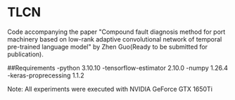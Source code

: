 # TLCN

Code accompanying the paper "Compound fault diagnosis method for port machinery based on low-rank adaptive convolutional network of temporal pre-trained language model" by Zhen Guo(Ready to be submitted for publication).

##Requirements -python 3.10.10 -tensorflow-estimator 2.10.0 -numpy 1.26.4 -keras-proprecessing 1.1.2

Note: All experiments were executed with NVIDIA GeForce GTX 1650Ti
